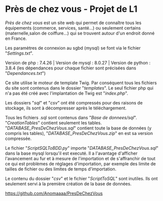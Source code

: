 # Près de chez vous - Projet de L1

*Près de chez vous* est un site web qui permet de connaître tous les équipements (commerce, services, santé...) ou seulement certains (maternelle,salon de coiffure...) qui se trouvent autour d'un endroit donné en France.

Les paramètres de connexion au sgbd (mysql) se font via le fichier "*Settings.txt*".

Version de php : 7.4.26     |      Version de mysql : 8.0.27     |     Version de python : 3.8.4 (les dépendances pour chaque fichier sont précisées dans "*Dependances.txt*")

Ce site utilise le moteur de template Twig. Par conséquent tous les fichiers du site sont contenus dans le dossier "*templates*". Le seul fichier php qui n'a pas été créé avec l'implantation de Twig est "*index.php*".

Les dossiers "*sql*" et "*csv*" ont été compressés pour des raisons de stockage, ils sont à décompresser après le téléchargement.

Tous les fichiers .sql sont contenus dans "*Base de donnees/sql*". "*CreationTables*" contient seulement les tables. "*DATABASE_PresDeChezVous.sql*" contient toute la base de données (y compris les tables), "*DATABASE_PresDeChezVous.zip*" en est sa version compressée.

Le fichier "*ScriptSQLToBDD.py*" importe "*DATABASE_PresDeChezVous.sql*" dans la base mysql lorsqu'il est executé. Il a l'avantage d'afficher l'avancement au fur et à mesure de l'importation et de s'affranchir de tout ce qui est problèmes de réglages d'importation, par exemple des limite de tailles de fichier ou des limites de temps d'importation.

Le contenu du dossier "*csv*" et le fichier "*ScriptToSQL*" sont inutiles. Ils ont seulement servi à la première création de la base de données.

<https://github.com/Anomaaaa/PresDeChezVous>
